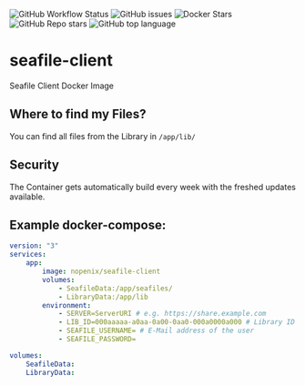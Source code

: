 ![GitHub Workflow Status](https://img.shields.io/github/actions/workflow/status/nopenix/seafile-client/Build%20and%20Push%20to%20Docker%20Hub.yml?label=Build%20and%20Push%20to%20Docker%20Hub)
![GitHub issues](https://img.shields.io/github/issues-raw/nopenix/seafile-client)
![Docker Stars](https://img.shields.io/docker/stars/nopenix/seafile-client)
![GitHub Repo stars](https://img.shields.io/github/stars/nopenix/seafile-client?label=GitHub%20Stars)
![GitHub top language](https://img.shields.io/github/languages/top/nopenix/seafile-client)
# seafile-client
Seafile Client Docker Image

## Where to find my Files?
You can find all files from the Library in ```/app/lib/```

## Security
The Container gets automatically build every week with the freshed updates available. 

## Example docker-compose:
```yml
version: "3"
services:
    app:
        image: nopenix/seafile-client
        volumes:
            - SeafileData:/app/seafiles/
            - LibraryData:/app/lib
        environment:
            - SERVER=ServerURI # e.g. https://share.example.com
            - LIB_ID=000aaaaa-a0aa-0a00-0aa0-000a0000a000 # Library ID
            - SEAFILE_USERNAME= # E-Mail address of the user
            - SEAFILE_PASSWORD=

volumes:
    SeafileData:
    LibraryData:

```